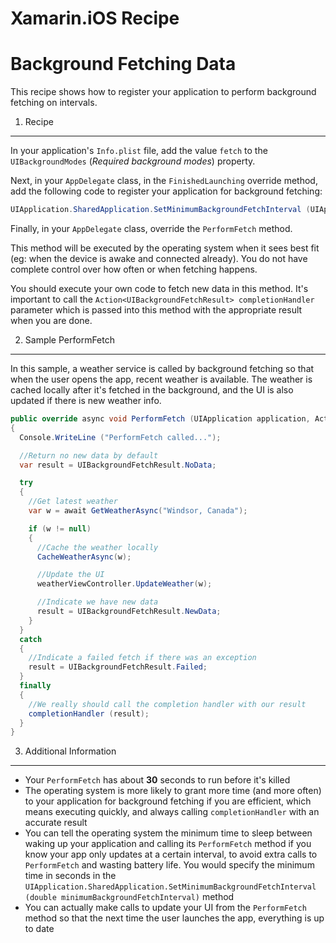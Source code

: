 Xamarin.iOS Recipe 
==================

Background Fetching Data
===============================

This recipe shows how to register your application to perform background fetching on intervals.

1. Recipe
---------
In your application's `Info.plist` file, add the value `fetch` to the `UIBackgroundModes` (*Required background modes*) property.

Next, in your `AppDelegate` class, in the `FinishedLaunching` override method, add the following code to register your application for background fetching:
```csharp
UIApplication.SharedApplication.SetMinimumBackgroundFetchInterval (UIApplication.BackgroundFetchIntervalMinimum);
```

Finally, in your `AppDelegate` class, override the `PerformFetch` method.  

This method will be executed by the operating system when it sees best fit (eg: when the device is awake and connected already).  You do not have complete control over how often or when fetching happens.

You should execute your own code to fetch new data in this method.  It's important to call the `Action<UIBackgroundFetchResult> completionHandler` parameter which is passed into this method with the appropriate result when you are done.  

2. Sample PerformFetch
----------------------

In this sample, a weather service is called by background fetching so that when the user opens the app, recent weather is available.  The weather is cached locally after it's fetched in the background, and the UI is also updated if there is new weather info.

```csharp
public override async void PerformFetch (UIApplication application, Action<UIBackgroundFetchResult> completionHandler)
{
  Console.WriteLine ("PerformFetch called...");

  //Return no new data by default
  var result = UIBackgroundFetchResult.NoData;

  try 
  {
    //Get latest weather
    var w = await GetWeatherAsync("Windsor, Canada");

    if (w != null)
    {
      //Cache the weather locally
      CacheWeatherAsync(w);

      //Update the UI
      weatherViewController.UpdateWeather(w);

      //Indicate we have new data
      result = UIBackgroundFetchResult.NewData;
    }
  }
  catch 
  {
    //Indicate a failed fetch if there was an exception
    result = UIBackgroundFetchResult.Failed;
  }
  finally
  {
    //We really should call the completion handler with our result
    completionHandler (result);
  }
}
```

3. Additional Information
-------------------------

 - Your `PerformFetch` has about **30** seconds to run before it's killed
 - The operating system is more likely to grant more time (and more often) to your application for background fetching if you are efficient, which means executing quickly, and always calling `completionHandler` with an accurate result
 - You can tell the operating system  the minimum time to sleep between waking up your application and calling its `PerformFetch` method if you know your app only updates at a certain interval, to avoid extra calls to `PerformFetch` and wasting battery life.  You would specify the minimum time in seconds in the `UIApplication.SharedApplication.SetMinimumBackgroundFetchInterval (double minimumBackgroundFetchInterval)` method
 - You can actually make calls to update your UI from the `PerformFetch` method so that the next time the user launches the app, everything is up to date
 
